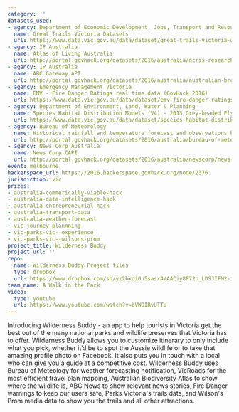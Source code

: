 ```yaml
---
category: ''
datasets_used:
- agency: Department of Economic Development, Jobs, Transport and Resources
  name: Great Trails Victoria Datasets
  url: https://www.data.vic.gov.au/data/dataset/great-trails-victoria-wilsons-promontory-southern-circuit
- agency: IP Australia
  name: Atlas of Living Australia
  url: http://portal.govhack.org/datasets/2016/australia/ncris-research-data-and-infrastructure-group/atlas-of-living-australia.html
- agency: IP Australia
  name: ABC Gateway API
  url: http://portal.govhack.org/datasets/2016/australia/australian-broadcasting-corporation/abc-gateway-api.html
- agency: Emergency Management Victoria
  name: EMV - Fire Danger Ratings real time data (GovHack 2016)
  url: https://www.data.vic.gov.au/data/dataset/emv-fire-danger-ratings-real-time-data
- agency: Department of Environment, Land, Water & Planning
  name: Species Habitat Distribution Models (V4) - 2013 Grey-headed Flying-fox - Pteropus poliocephalus
  url: https://www.data.vic.gov.au/data/dataset/species-habitat-distribution-models-v4-2013-grey-headed-flying-fox-pteropus-poliocephalus
- agency: Bureau of Meteorology
  name: Historical rainfall and temperature forecast and observations hourly data
  url: http://portal.govhack.org/datasets/2016/australia/bureau-of-meteorology/historical-rainfall-and-temperature-forecast-and-observations-hourly-data---weather-forecasting-verification-data-(2015-05-to-2016-04).html
- agency: News Corp Australia
  name: News Corp CAPI
  url: http://portal.govhack.org/datasets/2016/australia/newscorp/news-corp-content-api-(capi)-sa.html
event: melbourne
hackerspace_url: https://2016.hackerspace.govhack.org/node/2376
jurisdiction: vic
prizes:
- australia-commerically-viable-hack
- australia-data-intelligence-hack
- australia-entrepreneurial-hack
- australia-transport-data
- australia-weather-forecast
- vic-journey-plannning
- vic-parks-vic--experience
- vic-parks-vic--wilsons-prom
project_title: Wilderness Buddy
project_url: ''
repo:
  name: Wilderness Buddy Project files
  type: dropbox
  url: https://www.dropbox.com/sh/yz2bxdi0n5sasx4/AACiy8F72n_LDSJIFM2-iBVza?dl=0
team_name: A Walk in the Park
video:
  type: youtube
  url: https://www.youtube.com/watch?v=bVWOIRvUTTU
---
```


Introducing Wilderness Buddy - an app to help tourists in Victoria get the best out of the many national parks and wildlife preserves that Victoria has to offer. Wilderness Buddy allows you to customize itinerary to only include what you pick, whether it’d be to spot the Aussie wildlife or to take that amazing profile photo on Facebook. It also puts you in touch with a local who can give you a guide at a competitive cost. 
Wilderness Buddy uses Bureau of Meteology for weather forecasting notification, VicRoads for the most efficient travel plan mapping, Australian Biodiversity Atlas to show where the wildlife is, ABC News to show relevant news stories, Fire Danger warnings to keep our users safe, Parks Victoria's trails data, and Wilson's Prom media data to show you the trails and all other attractions.